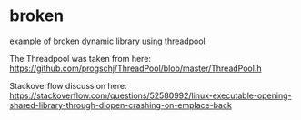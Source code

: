 # broken
example of broken dynamic library using threadpool

The Threadpool was taken from here:
https://github.com/progschj/ThreadPool/blob/master/ThreadPool.h

Stackoverflow discussion here:
https://stackoverflow.com/questions/52580992/linux-executable-opening-shared-library-through-dlopen-crashing-on-emplace-back
